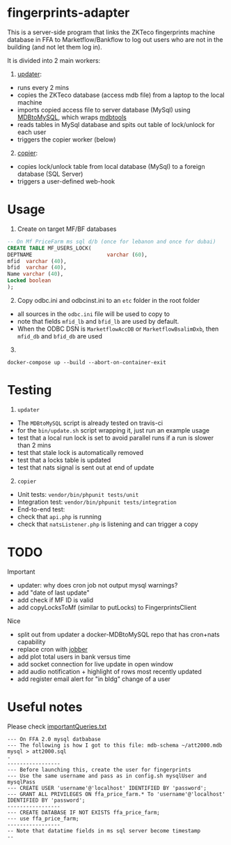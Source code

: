 # fingerprints-adapter
This is a server-side program that links the ZKTeco fingerprints machine database in FFA to Marketflow/Bankflow to log out users who are not in the building (and not let them log in).

It is divided into 2 main workers:
1. [updater](updater):
 * runs every 2 mins
 * copies the ZKTeco database (access mdb file) from a laptop to the local machine
 * imports copied access file to server database (MySql) using [MDBtoMySQL](https://github.com/shadiakiki1986/MDBtoMySQL), which wraps [mdbtools](https://github.com/brianb/mdbtools)
 * reads tables in MySql database and spits out table of lock/unlock for each user
 * triggers the copier worker (below)
2. [copier](copier):
 * copies lock/unlock table from local database (MySql) to a foreign database (SQL Server)
 * triggers a user-defined web-hook

# Usage
1. Create on target MF/BF databases
```sql
-- On Mf PriceFarm ms sql d/b (once for lebanon and once for dubai)
CREATE TABLE MF_USERS_LOCK(
DEPTNAME                        varchar (60),
mfid  varchar (40),
bfid  varchar (40),
Name varchar (40),
Locked boolean
);
```
2. Copy odbc.ini and odbcinst.ini to an `etc` folder in the root folder
 * all sources in the `odbc.ini` file will be used to copy to
 * note that fields `mfid_lb` and `bfid_lb` are used by default.
  * When the ODBC DSN is `MarketflowAccDB` or `MarketflowBsalimDxb`, then `mfid_db` and `bfid_db` are used
3.
```
docker-compose up --build --abort-on-container-exit
```

# Testing
1. `updater`
 * The `MDBtoMySQL` script is already tested on travis-ci
 * for the `bin/update.sh` script wrapping it, just run an example usage
  * test that a local run lock is set to avoid parallel runs if a run is slower than 2 mins
  * test that stale lock is automatically removed
  * test that a locks table is updated
  * test that nats signal is sent out at end of update
2. `copier`
 * Unit tests: `vendor/bin/phpunit tests/unit`
 * Integration test: `vendor/bin/phpunit tests/integration`
 * End-to-end test:
  * check that `api.php` is running
  * check that `natsListener.php` is listening and can trigger a copy

# TODO
Important
* updater: why does cron job not output mysql warnings?
* add "date of last update"
* add check if MF ID is valid
* add copyLocksToMf (similar to putLocks) to FingerprintsClient

Nice
* split out from updater a docker-MDBtoMySQL repo that has cron+nats capability
* replace cron with [jobber](https://github.com/dshearer/jobber)
* add plot total users in bank versus time
* add socket connection for live update in open window
 * add audio notification + highlight of rows most recently updated
* add register email alert for "in bldg" change of a user


# Useful notes

Please check [importantQueries.txt](importantQueries.txt)

```
--- On FFA 2.0 mysql datbabase
--- The following is how I got to this file: mdb-schema ~/att2000.mdb mysql > att2000.sql
-
-----------------
--- Before launching this, create the user for fingerprints
--- Use the same username and pass as in config.sh mysqlUser and mysqlPass
--- CREATE USER 'username'@'localhost' IDENTIFIED BY 'password';
--- GRANT ALL PRIVILEGES ON ffa_price_farm.* To 'username'@'localhost' IDENTIFIED BY 'password';
-----------------
--- CREATE DATABASE IF NOT EXISTS ffa_price_farm;
--- use ffa_price_farm;
-----------------
-- Note that datatime fields in ms sql server become timestamp
--
```
